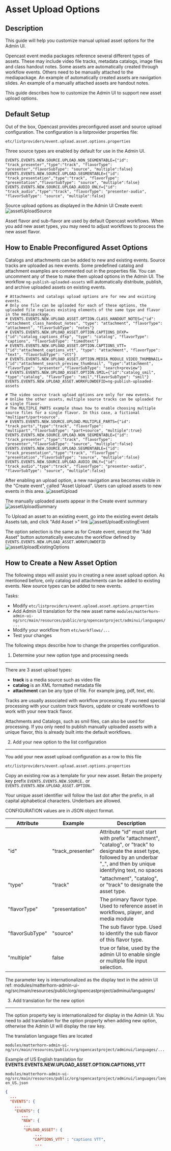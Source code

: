Asset Upload Options
====================

Description
-----------

This guide will help you customize manual upload asset options for the Admin UI.

Opencast event media packages reference several different types of assets. These may include video file tracks, metadata catalogs, image files and class handout notes. Some assets are automatically created through workflow events. Others need to be manually attached to the mediapackage. An example of automatically created assets are navigation slides. An example of a manually attached assets are handout notes.

This guide describes how to customize the Admin UI to support new asset upload options.

Default Setup
-------------

Out of the box, Opencast provides preconfigured asset and source upload configuration. The configuration is a listprovider properties file:

    etc/listproviders/event.upload.asset.options.properties

Three source types are enabled by default for use in the Admin UI.

    EVENTS.EVENTS.NEW.SOURCE.UPLOAD.NON_SEGMENTABLE={"id": "track_presenter","type":"track", "flavorType": "presenter","flavorSubType": "source", "multiple":false}
    EVENTS.EVENTS.NEW.SOURCE.UPLOAD.SEGMENTABLE={"id": "track_presentation","type":"track", "flavorType": "presentation","flavorSubType": "source", "multiple":false}
    EVENTS.EVENTS.NEW.SOURCE.UPLOAD.AUDIO_ONLY={"id": "track_audio","type":"track", "flavorType": "presenter-audio", "flavorSubType": "source", "multiple":false}

Source upload options as displayed in the Admin UI Create event:
    ![assetUploadSource](assetUploadSource.png)

Asset flavor and sub-flavor are used by default Opencast workflows. When you add new asset types, you may need to adjust workflows to process the new asset flavor.

How to Enable Preconfigured Asset Options
-------------------------------------------

Catalogs and attachments can be added to new and existing events. Source tracks are uploaded as new events. Some predefined catalog and attachment examples are commented out in the properties file. You can uncomment any of these to make them upload options in the Admin UI. The workflow `ng-publish-uploaded-assets` will automatically distribute, publish, and archive uploaded assets on existing events.

    # Attachments and catalogs upload options are for new and existing events.
    # Only one file can be uploaded for each of these options, the uploaded file replaces existing elements of the same type and flavor in the mediapackage.
    # EVENTS.EVENTS.NEW.UPLOAD_ASSET.OPTION.CLASS_HANDOUT_NOTES={"id": "attachment_class_handout_notes", "type": "attachment", "flavorType": "attachment", "flavorSubType": "notes"}
    # EVENTS.EVENTS.NEW.UPLOAD_ASSET.OPTION.CAPTIONS_DFXP={"id":"catalog_captions_dfxp", "type": "catalog", "flavorType": "captions", "flavorSubType": "timedtext"}
    # EVENTS.EVENTS.NEW.UPLOAD_ASSET.OPTION.CAPTIONS_VTT={"id":"attachment_captions_vtt", "type": "attachment", "flavorType": "text", "flavorSubType": "vtt"}
    # EVENTS.EVENTS.NEW.UPLOAD_ASSET.OPTION.MEDIA_MODULE_VIDEO_THUMBNAIL={"id":"attachment_search_preview_thumbnail", "type":"attachment", "flavorType": "presenter","flavorSubType": "search+preview"}
    # EVENTS.EVENTS.NEW.UPLOAD_ASSET.OPTION.SMIL={"id":"catalog_smil", "type":"catalog", "flavorType": "smil","flavorSubType": "smil"}
    EVENTS.EVENTS.NEW.UPLOAD_ASSET.WORKFLOWDEFID=ng-publish-uploaded-assets

    # The video source track upload options are only for new events.
    # Unlike the other assets, multiple source tracks can be uploaded for a single flavor.
    # The MULTIPLE_PARTS example shows how to enable choosing multiple source files for a single flavor. In this case, a fictional "multipart/part+source".
    # EVENTS.EVENTS.NEW.SOURCE.UPLOAD.MULTIPLE_PARTS={"id": "track_parts","type":"track", "flavorType": "multipart","flavorSubType": "part+source", "multiple":true}
    EVENTS.EVENTS.NEW.SOURCE.UPLOAD.NON_SEGMENTABLE={"id": "track_presenter","type":"track", "flavorType": "presenter","flavorSubType": "source", "multiple":false}
    EVENTS.EVENTS.NEW.SOURCE.UPLOAD.SEGMENTABLE={"id": "track_presentation","type":"track", "flavorType": "presentation","flavorSubType": "source", "multiple":false}
    EVENTS.EVENTS.NEW.SOURCE.UPLOAD.AUDIO_ONLY={"id": "track_audio","type":"track", "flavorType": "presenter-audio", "flavorSubType": "source", "multiple":false}


After enabling an upload option, a new navigation area becomes visible in the "Create event", called "Asset Upload". Users can upload assets to new events in this area.
    ![assetUpload](assetUpload.png)

The manually uploaded assets appear in the Create event summary
    ![assetUploadSummary](assetUploadSummary.png)

To Upload an asset to an existing event, go into the existing event details Assets tab, and click "Add Asset >" link
    ![assetUploadExistingEvent](assetUploadExistingEvent.png)

The option selection is the same as for Create event, execpt the "Add Asset" button automatically executes the workflow defined by `EVENTS.EVENTS.NEW.UPLOAD_ASSET.WORKFLOWDEFID`
    ![assetUploadExistingOptions](assetUploadExistingOptions.png)

How to Create a New Asset Option
--------------------------------

The following steps will assist you in creating a new asset upload option. As mentioned before, only catalog and attachments can be added to existing events. New source types can be added to new events.

Tasks:

* Modify `etc/listproviders/event.upload.asset.options.properties`
* Add Admin UI translation for the new asset name `modules/matterhorn-admin-ui-ng/src/main/resources/public/org/opencastproject/adminui/languages/...`
* Modify your workflow from `etc/workflows/...`
* Test your changes

The following steps describe how to change the properties configuration.


1. Determine your new option type and processing needs
-----------------------------------------------------

There are 3 asset upload types:

* **track** is a media source such as video file
* **catalog** is an XML formatted metadata file
* **attachment** can be any type of file. For example jpeg, pdf, text, etc.

Tracks are usually associated with workflow processing. If you need special processing with your custom track flavors, update or create  workflows to work with your new track flavor.

Attachments and Catalogs, such as smil files, can also be used for processing. If you only need to publish manually uploaded assets with a unique flavor, this is already built into the default workflows.

2. Add your new option to the list configuration
-------------------------------------------------------------

You add your new asset upload configuration as a row to this file

    etc/listproviders/event.upload.asset.options.properties

Copy an existing row as a template for your new asset. Retain the property key prefix `EVENTS.EVENTS.NEW.SOURCE.` or `EVENTS.EVENTS.NEW.UPLOAD_ASSET.OPTION.`

Your unique asset identifier will follow the last dot after the prefix, in all capital alphabetical characters. Underbars are allowed.

CONFIGURATION values are in JSON object format.

Attribute       | Example           | Description
----------------| ------------------| ------------
"id"            | "track_presenter" | Attribute "id" must start with prefix "attachment", "catalog", or "track" to designate the asset type, followed by an underbar "_", and then by unique identifying text, no spaces
"type"          | "track"           | "attachment", "catalog", or "track" to designate the asset type.
"flavorType"    | "presentation"    | The primary flavor type. Used to reference asset in workflows, player, and media module
"flavorSubType" | "source"          | The sub flavor type. Used to identify the sub flavor of this flavor type.
"multiple"      | false             | true or false, used by the admin UI to enable single or multiple file input selection.


The parameter key is internationalized as the display text in the admin UI
ref: modules/matterhorn-admin-ui-ng/src/main/resources/public/org/opencastproject/adminui/languages/


3. Add translation for the new option
------------------------------------

The option property key is internationalized for display in the Admin UI.
You need to add translation for the option property when adding new option, otherwise the Admin UI will display the raw key.

The translation language files are located

    modules/matterhorn-admin-ui-ng/src/main/resources/public/org/opencastproject/adminui/languages/...

Example of US English translation for **EVENTS.EVENTS.NEW.UPLOAD_ASSET.OPTION.CAPTIONS_VTT**

    modules/matterhorn-admin-ui-ng/src/main/resources/public/org/opencastproject/adminui/languages/lang-en_US.json


```json
{
  ...
  "EVENTS": {
    ...
    "EVENTS": {
       ...
       "NEW": {
        ...
        "UPLOAD_ASSET": {
             ...
            "CAPTIONS_VTT" : "captions VTT",
             ...
```

